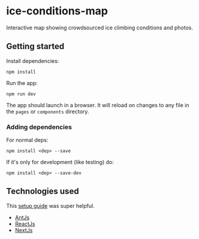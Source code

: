 # ice-conditions-map
Interactive map showing crowdsourced ice climbing conditions and photos.

## Getting started
Install dependencies:
```.env
npm install
```
Run the app:
```.env
npm run dev
```
The app should launch in a browser. It will reload on changes to any file in the `pages` or `components` directory.

### Adding dependencies
For normal deps:
```.env
npm install <dep> --save
```
If it's only for development (like testing) do:
```.env
npm install <dep> --save-dev
```

## Technologies used
This [setup guide](https://levelup.gitconnected.com/lets-create-a-project-with-nextjs-antd-and-deploy-with-now-sh-e38772348312) was super helpful.
- [AntJs](https://ant.design/)
- [ReactJs](https://reactjs.org/)
- [NextJs](https://nextjs.org/)
